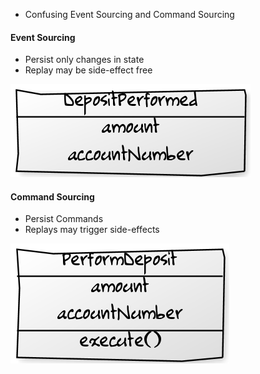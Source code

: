 * Confusing Event Sourcing and Command Sourcing

<div class="container_12">
	<div class="grid_6">
		<h4>Event Sourcing</h4>
		<ul>
			<li>Persist only changes in state</li>
			<li>Replay may be side-effect free</li>
		</ul>
		<img src="static/img/deposit-performed-event-v1.png"/>
	</div>
	<div class="grid_6">
		<h4>Command Sourcing</h4>
		<ul>
			<li>Persist Commands</li>
			<li>Replays may trigger side-effects</li>
		</ul>
		<img src="static/img/perform-deposit-command.png"/>
	</div>
</div>
